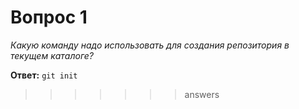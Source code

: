 # Вопрос 1

*Какую команду надо использовать для создания репозитория в текущем каталоге?*


**Ответ:** `git init`
>>>>>>> answers
